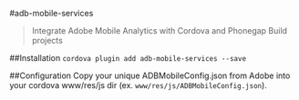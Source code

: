 #adb-mobile-services

> Integrate Adobe Mobile Analytics with Cordova and Phonegap Build projects 

##Installation
`cordova plugin add adb-mobile-services --save`  

##Configuration
Copy your unique ADBMobileConfig.json from Adobe into your cordova www/res/js dir (ex. `www/res/js/ADBMobileConfig.json`).
